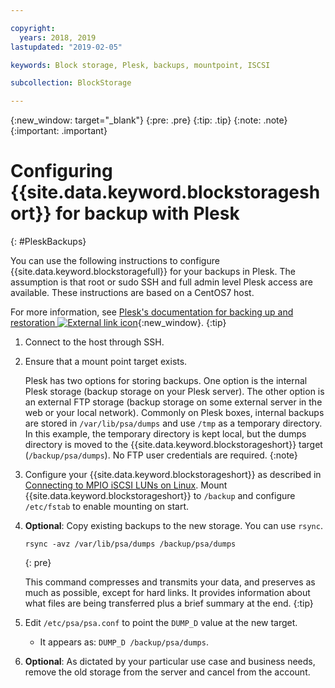 ```yaml
---

copyright:
  years: 2018, 2019
lastupdated: "2019-02-05"

keywords: Block storage, Plesk, backups, mountpoint, ISCSI

subcollection: BlockStorage

---
```

{:new_window: target="_blank"}
{:pre: .pre}
{:tip: .tip}
{:note: .note}
{:important: .important}

# Configuring {{site.data.keyword.blockstorageshort}} for backup with Plesk
{: #PleskBackups}

You can use the following instructions to configure {{site.data.keyword.blockstoragefull}} for your backups in Plesk. The assumption is that root or sudo SSH and full admin level Plesk access are available. These instructions are based on a CentOS7 host.

For more information, see [Plesk's documentation for backing up and restoration ![External link icon](../../icons/launch-glyph.svg "External link icon")](https://docs.plesk.com/en-US/12.5/administrator-guide/backing-up-and-restoration.59256/){:new_window}.
{:tip}

1. Connect to the host through SSH.
2. Ensure that a mount point target exists.

   Plesk has two options for storing backups. One option is the internal Plesk storage (backup storage on your Plesk server). The other option is an external FTP storage (backup storage on some external server in the web or your local network). Commonly on Plesk boxes, internal backups are stored in `/var/lib/psa/dumps` and use `/tmp` as a temporary directory. In this example, the temporary directory is kept local, but the dumps directory is moved to the {{site.data.keyword.blockstorageshort}} target (`/backup/psa/dumps`). No FTP user credentials are required.
   {:note}   
3. Configure your {{site.data.keyword.blockstorageshort}} as described in [Connecting to MPIO iSCSI LUNs on Linux](accessing_block_storage_linux.html). Mount {{site.data.keyword.blockstorageshort}} to `/backup` and configure `/etc/fstab` to enable mounting on start.
4. **Optional**: Copy existing backups to the new storage. You can use `rsync`.
   ```
   rsync -avz /var/lib/psa/dumps /backup/psa/dumps
   ```
   {: pre}

    This command compresses and transmits your data, and preserves as much as possible, except for hard links. It provides information about what files are being transferred plus a brief summary at the end.
    {:tip}    
5. Edit `/etc/psa/psa.conf` to point the `DUMP_D` value at the new target.
    - It appears as: `DUMP_D /backup/psa/dumps`.
6. **Optional**: As dictated by your particular use case and business needs, remove the old storage from the server and cancel from the account.
